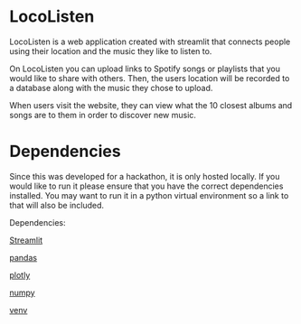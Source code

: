 # LocoListen
LocoListen is a web application created with streamlit that connects people using their location and the music they like to listen to.

On LocoListen you can upload links to Spotify songs or playlists that you would like to share with others.
Then, the users location will be recorded to a database along with the music they chose to upload.

When users visit the website, they can view what the 10 closest albums and songs are to them in order to discover new music.

# Dependencies

Since this was developed for a hackathon, it is only hosted locally. If you would like to run it please ensure that you have the correct dependencies
installed. You may want to run it in a python virtual environment so a link to that will also be included.

Dependencies:

[Streamlit](https://streamlit.io/)

[pandas](https://pandas.pydata.org/)

[plotly](https://plotly.com/)

[numpy](https://numpy.org/)

[venv](https://docs.python.org/3/library/venv.html)
